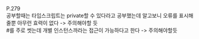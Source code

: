 
P.279  
공부할때는 타입스크립트는 private할 수 있다라고 공부했는데 알고보니 오류를 표시해줄뿐 아무런 효력이 없다 -> 주의해야할 듯  
#를 주로 썻는데 개별 인스턴스까라는 접근이 가능하다고 한다 -> 주의해야할듯

